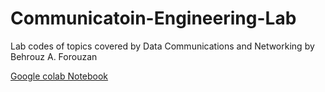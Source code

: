# Communicatoin-Engineering-Lab
Lab codes of topics covered by Data Communications and Networking by Behrouz A. Forouzan

[Google colab Notebook](https://colab.research.google.com/drive/1ISYJ7nduwYyWRHNtN5K-3PP3O7P5Yv1i?usp=sharing)
